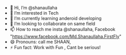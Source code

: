 - 👋 Hi, I’m @shanaullaha
- 👀 I’m interested in Tech
- 🌱 I’m currently learning anderoid developing
- 💞️ I’m looking to collaborate on same field
- 📫 How to reach me insta @shanaullaha, Facebook "https://www.facebook.com/Md.Shanaullaha.FirstFly"
- 😄 Pronouns: call me SHAAN, 
- ⚡ Fun fact: Work with Fun , Cant be serious!

<!---
shanaullaha/shanaullaha is a ✨ special ✨ repository because its `README.md` (this file) appears on your GitHub profile.
You can click the Preview link to take a look at your changes.
--->
